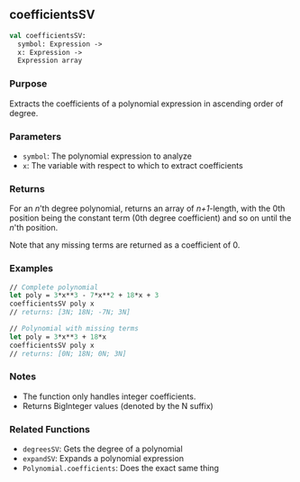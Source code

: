 ## coefficientsSV

```fsharp
val coefficientsSV:
  symbol: Expression ->
  x: Expression ->
  Expression array
```

### Purpose
Extracts the coefficients of a polynomial expression in ascending order of degree.

### Parameters
- `symbol`: The polynomial expression to analyze
- `x`: The variable with respect to which to extract coefficients

### Returns
For an *n*'th degree polynomial, returns an array of *n+1*-length, with the 0th position being the constant term (0th degree coefficient) and so on until the *n*'th position.

Note that any missing terms are returned as a coefficient of 0.

### Examples
```fsharp
// Complete polynomial
let poly = 3*x**3 - 7*x**2 + 18*x + 3
coefficientsSV poly x
// returns: [3N; 18N; -7N; 3N]

// Polynomial with missing terms
let poly = 3*x**3 + 18*x
coefficientsSV poly x
// returns: [0N; 18N; 0N; 3N]
```

### Notes
- The function only handles integer coefficients. 
- Returns BigInteger values (denoted by the N suffix)

### Related Functions
- `degreesSV`: Gets the degree of a polynomial
- `expandSV`: Expands a polynomial expression
- `Polynomial.coefficients`: Does the exact same thing 